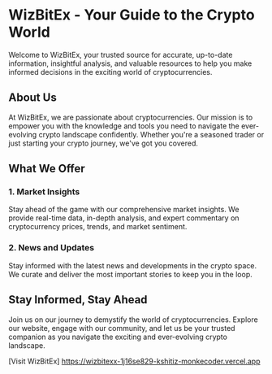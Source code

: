# WizBitEx - Your Guide to the Crypto World

Welcome to WizBitEx, your trusted source for accurate, up-to-date information, insightful analysis, and valuable resources to help you make informed decisions in the exciting world of cryptocurrencies.

## About Us

At WizBitEx, we are passionate about cryptocurrencies. Our mission is to empower you with the knowledge and tools you need to navigate the ever-evolving crypto landscape confidently. Whether you're a seasoned trader or just starting your crypto journey, we've got you covered.

## What We Offer

### 1. **Market Insights**

Stay ahead of the game with our comprehensive market insights. We provide real-time data, in-depth analysis, and expert commentary on cryptocurrency prices, trends, and market sentiment.

### 2. **News and Updates**

Stay informed with the latest news and developments in the crypto space. We curate and deliver the most important stories to keep you in the loop.

## Stay Informed, Stay Ahead

Join us on our journey to demystify the world of cryptocurrencies. Explore our website, engage with our community, and let us be your trusted companion as you navigate the exciting and ever-evolving crypto landscape.

[Visit WizBitEx]
https://wizbitexx-1j16se829-kshitiz-monkecoder.vercel.app

